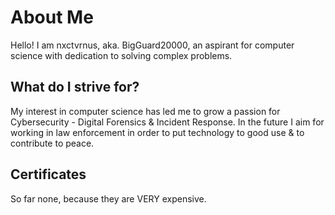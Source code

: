 # About Me

Hello! I am nxctvrnus, aka. BigGuard20000, an aspirant for computer science with dedication to solving complex problems.

## What do I strive for?

My interest in computer science has led me to grow a passion for Cybersecurity - Digital Forensics & Incident Response. In the future I aim for working in law enforcement in order to put technology to good use & to contribute to peace.

## Certificates
So far none, because they are VERY expensive.
